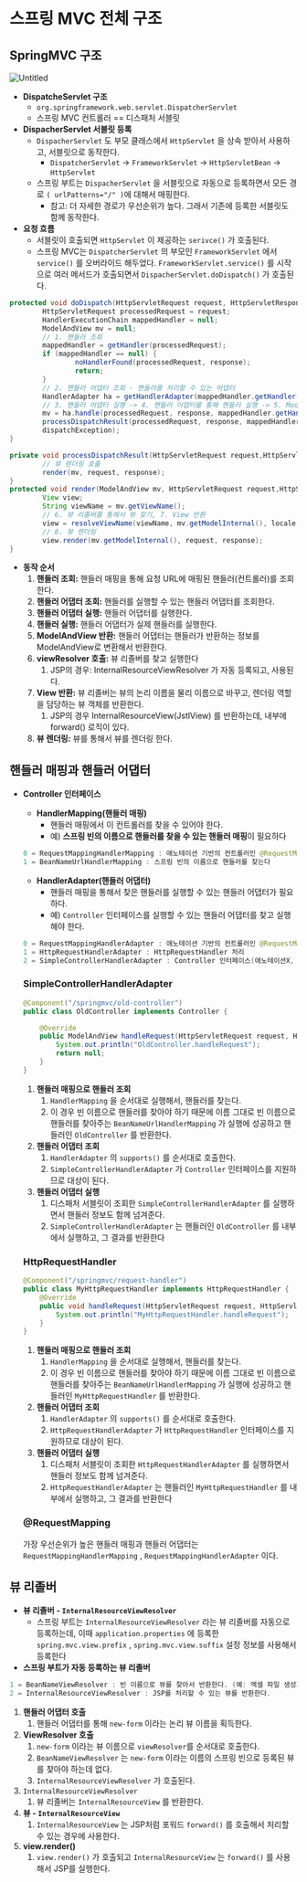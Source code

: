 # 스프링 MVC 전체 구조

## SpringMVC 구조

![Untitled](https://user-images.githubusercontent.com/106054507/190147352-965e5846-e831-41da-b612-fcf23d0952d1.png)


- **DispatcheServlet 구조**
    - `org.springframework.web.servlet.DispatcherServlet`
    - 스프링 MVC 컨트롤러 == 디스패처 서블릿
- **DispacherServlet 서블릿 등록**
    - `DispacherServlet` 도 부모 클래스에서 `HttpServlet` 을 상속 받아서 사용하고, 서블릿으로 동작한다.
        - `DispatcherServlet` → `FrameworkServlet` → `HttpServletBean` → `HttpServlet`
    - 스프링 부트는 `DispacherServlet` 을 서블릿으로 자동으로 등록하면서 모든 경로 `( urlPatterns="/" )`에
    대해서 매핑한다.
        - 참고: 더 자세한 경로가 우선순위가 높다. 그래서 기존에 등록한 서블릿도 함께 동작한다.
- **요청 흐름**
    - 서블릿이 호출되면 `HttpServlet` 이 제공하는 `serivce()` 가 호출된다.
    - 스프링 MVC는 `DispatcherServlet` 의 부모인 `FrameworkServlet` 에서 `service()` 를 오버라이드
    해두었다.
    `FrameworkServlet.service()` 를 시작으로 여러 메서드가 호출되면서 `DispacherServlet.doDispatch()` 가 호출된다.

```java
protected void doDispatch(HttpServletRequest request, HttpServletResponse response) throws Exception {
		HttpServletRequest processedRequest = request;
		HandlerExecutionChain mappedHandler = null;
		ModelAndView mv = null;
		// 1. 핸들러 조회
		mappedHandler = getHandler(processedRequest);
		if (mappedHandler == null) {
				noHandlerFound(processedRequest, response);
				return;
		}
		// 2. 핸들러 어댑터 조회 - 핸들러를 처리할 수 있는 어댑터
		HandlerAdapter ha = getHandlerAdapter(mappedHandler.getHandler());
		// 3. 핸들러 어댑터 실행 -> 4. 핸들러 어댑터를 통해 핸들러 실행 -> 5. ModelAndView 반환
		mv = ha.handle(processedRequest, response, mappedHandler.getHandler());
		processDispatchResult(processedRequest, response, mappedHandler, mv,
		dispatchException);
}

private void processDispatchResult(HttpServletRequest request,HttpServletResponse response, HandlerExecutionChain mappedHandler, ModelAndView mv, Exception exception) throws Exception {
		// 뷰 렌더링 호출
		render(mv, request, response);
}
protected void render(ModelAndView mv, HttpServletRequest request,HttpServletResponse response) throws Exception {
		View view;
		String viewName = mv.getViewName();
		// 6. 뷰 리졸버를 통해서 뷰 찾기, 7. View 반환
		view = resolveViewName(viewName, mv.getModelInternal(), locale, request);
		// 8. 뷰 렌더링
		view.render(mv.getModelInternal(), request, response);
}
```

- **동작 순서**
    1. **핸들러 조회:** 핸들러 매핑을 통해 요청 URL에 매핑된 핸들러(컨트롤러)를 조회한다.
    2. **핸들러 어댑터 조회:** 핸들러를 실행할 수 있는 핸들러 어댑터를 조회한다.
    3. **핸들러 어댑터 실행:** 핸들러 어댑터를 실행한다.
    4. **핸들러 실행:** 핸들러 어댑터가 실제 핸들러를 실행한다.
    5. **ModelAndView 반환:** 핸들러 어댑터는 핸들러가 반환하는 정보를 ModelAndView로 변환해서
    반환한다.
    6. **viewResolver 호출:** 뷰 리졸버를 찾고 실행한다
        1. JSP의 경우: InternalResourceViewResolver 가 자동 등록되고, 사용된다.
    7. **View 반환:** 뷰 리졸버는 뷰의 논리 이름을 물리 이름으로 바꾸고, 렌더링 역할을 담당하는 뷰 객체를
    반환한다.
        1. JSP의 경우 InternalResourceView(JstlView) 를 반환하는데, 내부에 forward() 로직이 있다.
    8. **뷰 렌더링:** 뷰를 통해서 뷰를 렌더링 한다.
    

## 핸들러 매핑과 핸들러 어댑터

- **Controller 인터페이스**
    - **HandlerMapping(핸들러 매핑)**
        - 핸들러 매핑에서 이 컨트롤러를 찾을 수 있어야 한다.
        - 예) **스프링 빈의 이름으로 핸들러를 찾을 수 있는 핸들러 매핑**이 필요하다
    
    ```java
    0 = RequestMappingHandlerMapping : 애노테이션 기반의 컨트롤러인 @RequestMapping에서 사용
    1 = BeanNameUrlHandlerMapping : 스프링 빈의 이름으로 핸들러를 찾는다
    ```
    
    - **HandlerAdapter(핸들러 어댑터)**
        - 핸들러 매핑을 통해서 찾은 핸들러를 실행할 수 있는 핸들러 어댑터가 필요하다.
        - 예) `Controller` 인터페이스를 실행할 수 있는 핸들러 어댑터를 찾고 실행해야 한다.
    
    ```java
    0 = RequestMappingHandlerAdapter : 애노테이션 기반의 컨트롤러인 @RequestMapping에서 사용
    1 = HttpRequestHandlerAdapter : HttpRequestHandler 처리
    2 = SimpleControllerHandlerAdapter : Controller 인터페이스(애노테이션X, 과거에 사용) 처리
    ```
    
    ### SimpleControllerHandlerAdapter
    
    ```java
    @Component("/springmvc/old-controller")
    public class OldController implements Controller {
    
        @Override
        public ModelAndView handleRequest(HttpServletRequest request, HttpServletResponse response) throws Exception {
            System.out.println("OldController.handleRequest");
            return null;
        }
    }
    ```
    
    1. **핸들러 매핑으로 핸들러 조회**
        1. `HandlerMapping` 을 순서대로 실행해서, 핸들러를 찾는다.
        2. 이 경우 빈 이름으로 핸들러를 찾아야 하기 때문에 이름 그대로 빈 이름으로 핸들러를 찾아주는 `BeanNameUrlHandlerMapping` 가 실행에 성공하고 핸들러인 `OldController` 를 반환한다.
    2. **핸들러 어댑터 조회**
        1. `HandlerAdapter` 의 `supports()` 를 순서대로 호출한다.
        2. `SimpleControllerHandlerAdapter` 가 `Controller` 인터페이스를 지원하므로 대상이 된다.
    3. **핸들러 어댑터 실행**
        1. 디스패처 서블릿이 조회한 `SimpleControllerHandlerAdapter` 를 실행하면서 핸들러 정보도 함께 넘겨준다.
        2. `SimpleControllerHandlerAdapter` 는 핸들러인 `OldController` 를 내부에서 실행하고, 그 결과를
        반환한다
    
    ### HttpRequestHandler
    
    ```java
    @Component("/springmvc/request-handler")
    public class MyHttpRequestHandler implements HttpRequestHandler {
        @Override
        public void handleRequest(HttpServletRequest request, HttpServletResponse response) throws ServletException, IOException {
            System.out.println("MyHttpRequestHandler.handleRequest");
        }
    }
    ```
    
    1. **핸들러 매핑으로 핸들러 조회**
        1. `HandlerMapping` 을 순서대로 실행해서, 핸들러를 찾는다.
        2. 이 경우 빈 이름으로 핸들러를 찾아야 하기 때문에 이름 그대로 빈 이름으로 핸들러를 찾아주는 `BeanNameUrlHandlerMapping` 가 실행에 성공하고 핸들러인 `MyHttpRequestHandler` 를 반환한다.
    2. **핸들러 어댑터 조회**
        1. `HandlerAdapter` 의 `supports()` 를 순서대로 호출한다.
        2. `HttpRequestHandlerAdapter` 가 `HttpRequestHandler` 인터페이스를 지원하므로 대상이 된다.
    3. **핸들러 어댑터 실행**
        1. 디스패처 서블릿이 조회한 `HttpRequestHandlerAdapter` 를 실행하면서 핸들러 정보도 함께 넘겨준다.
        2. `HttpRequestHandlerAdapter` 는 핸들러인 `MyHttpRequestHandler` 를 내부에서 실행하고, 그 결과를 반환한다
    
    ### @RequestMapping
    
    가장 우선순위가 높은 핸들러 매핑과 핸들러 어댑터는 `RequestMappingHandlerMapping` , `RequestMappingHandlerAdapter` 이다.
    

## 뷰 리졸버

- **뷰 리졸버 - `InternalResourceViewResolver`**
    - 스프링 부트는 `InternalResourceViewResolver` 라는 뷰 리졸버를 자동으로 등록하는데, 이때
    `application.properties` 에 등록한 `spring.mvc.view.prefix` , `spring.mvc.view.suffix` 설정 정보를 사용해서 등록한다
- **스프링 부트가 자동 등록하는 뷰 리졸버**

```java
1 = BeanNameViewResolver : 빈 이름으로 뷰를 찾아서 반환한다. (예: 엑셀 파일 생성기능에 사용)
2 = InternalResourceViewResolver : JSP를 처리할 수 있는 뷰를 반환한다.
```

1. **핸들러 어댑터 호출**
    1. 핸들러 어댑터를 통해 `new-form` 이라는 논리 뷰 이름을 획득한다.
2. **ViewResolver 호출**
    1. `new-form` 이라는 뷰 이름으로 `viewResolver`를 순서대로 호출한다.
    2. `BeanNameViewResolver` 는 `new-form` 이라는 이름의 스프링 빈으로 등록된 뷰를 찾아야 하는데 없다.
    3. `InternalResourceViewResolver` 가 호출된다.
3. `InternalResourceViewResolver`
    1. 뷰 리졸버는 `InternalResourceView` 를 반환한다.
4. **뷰 - `InternalResourceView`**
    1. `InternalResourceView` 는 JSP처럼 포워드 `forward()` 를 호출해서 처리할 수 있는 경우에 사용한다.
5. **view.render()**
    1. `view.render()` 가 호출되고 `InternalResourceView` 는 `forward()` 를 사용해서 JSP를 실행한다.
